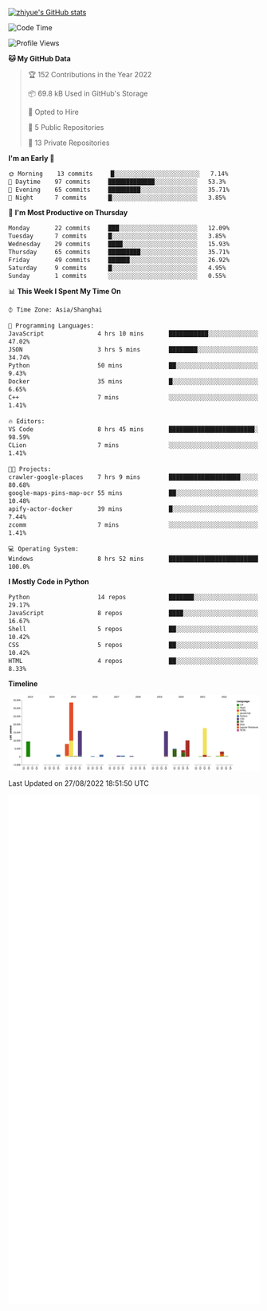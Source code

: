 
[![zhiyue's GitHub stats](https://github-readme-stats.vercel.app/api?username=zhiyue)](https://github.com/anuraghazra/github-readme-stats&&show_icons=true)

<!--START_SECTION:waka-->
![Code Time](http://img.shields.io/badge/Code%20Time-633%20hrs%207%20mins-blue)

![Profile Views](http://img.shields.io/badge/Profile%20Views-0-blue)

**🐱 My GitHub Data** 

> 🏆 152 Contributions in the Year 2022
 > 
> 📦 69.8 kB Used in GitHub's Storage 
 > 
> 💼 Opted to Hire
 > 
> 📜 5 Public Repositories 
 > 
> 🔑 13 Private Repositories  
 > 
**I'm an Early 🐤** 

```text
🌞 Morning    13 commits     █░░░░░░░░░░░░░░░░░░░░░░░░   7.14% 
🌆 Daytime    97 commits     █████████████░░░░░░░░░░░░   53.3% 
🌃 Evening    65 commits     █████████░░░░░░░░░░░░░░░░   35.71% 
🌙 Night      7 commits      █░░░░░░░░░░░░░░░░░░░░░░░░   3.85%

```
📅 **I'm Most Productive on Thursday** 

```text
Monday       22 commits     ███░░░░░░░░░░░░░░░░░░░░░░   12.09% 
Tuesday      7 commits      █░░░░░░░░░░░░░░░░░░░░░░░░   3.85% 
Wednesday    29 commits     ████░░░░░░░░░░░░░░░░░░░░░   15.93% 
Thursday     65 commits     █████████░░░░░░░░░░░░░░░░   35.71% 
Friday       49 commits     ██████░░░░░░░░░░░░░░░░░░░   26.92% 
Saturday     9 commits      █░░░░░░░░░░░░░░░░░░░░░░░░   4.95% 
Sunday       1 commits      ░░░░░░░░░░░░░░░░░░░░░░░░░   0.55%

```


📊 **This Week I Spent My Time On** 

```text
⌚︎ Time Zone: Asia/Shanghai

💬 Programming Languages: 
JavaScript               4 hrs 10 mins       ███████████░░░░░░░░░░░░░░   47.02% 
JSON                     3 hrs 5 mins        ████████░░░░░░░░░░░░░░░░░   34.74% 
Python                   50 mins             ██░░░░░░░░░░░░░░░░░░░░░░░   9.43% 
Docker                   35 mins             █░░░░░░░░░░░░░░░░░░░░░░░░   6.65% 
C++                      7 mins              ░░░░░░░░░░░░░░░░░░░░░░░░░   1.41%

🔥 Editors: 
VS Code                  8 hrs 45 mins       ████████████████████████░   98.59% 
CLion                    7 mins              ░░░░░░░░░░░░░░░░░░░░░░░░░   1.41%

🐱‍💻 Projects: 
crawler-google-places    7 hrs 9 mins        ████████████████████░░░░░   80.68% 
google-maps-pins-map-ocr 55 mins             ██░░░░░░░░░░░░░░░░░░░░░░░   10.48% 
apify-actor-docker       39 mins             █░░░░░░░░░░░░░░░░░░░░░░░░   7.44% 
zcomm                    7 mins              ░░░░░░░░░░░░░░░░░░░░░░░░░   1.41%

💻 Operating System: 
Windows                  8 hrs 52 mins       █████████████████████████   100.0%

```

**I Mostly Code in Python** 

```text
Python                   14 repos            ███████░░░░░░░░░░░░░░░░░░   29.17% 
JavaScript               8 repos             ████░░░░░░░░░░░░░░░░░░░░░   16.67% 
Shell                    5 repos             ██░░░░░░░░░░░░░░░░░░░░░░░   10.42% 
CSS                      5 repos             ██░░░░░░░░░░░░░░░░░░░░░░░   10.42% 
HTML                     4 repos             ██░░░░░░░░░░░░░░░░░░░░░░░   8.33%

```


**Timeline**

![Chart not found](https://raw.githubusercontent.com/zhiyue/zhiyue/main/charts/bar_graph.png) 


 Last Updated on 27/08/2022 18:51:50 UTC
<!--END_SECTION:waka-->

<!-- [![Top Langs](https://github-readme-stats.vercel.app/api/top-langs/?username=zhiyue)](https://github.com/anuraghazra/github-readme-stats) -->

![](./github-metrics.svg)

